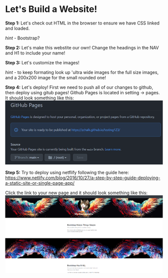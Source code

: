 # Let's Build a Website!

**Step 1:** Let's check out HTML in the browser to ensure we have CSS linked and loaded.

 *hint* - Bootstrap?

 **Step 2:** Let's make this webstite our own! Change the headings in the NAV and H1 to include your name!

**Step 3:** Let's customize the images! 

*hint* - to keep formating look up 'ultra wide images for the full size images, and a   200x200 image for the small rounded one!

**Step 4:** Let's deploy! First we need to push all of our changes to github, then deploy using gitub pages! Github Pages is located in setting -> pages. It should look something like this: ![Pages Screenshot!](assets/images/pages.png)

**Step 5:** Try to deploy using netflify following the guide here: https://www.netlify.com/blog/2016/10/27/a-step-by-step-guide-deploying-a-static-site-or-single-page-app/

Click the link to your new page and it should look something like this: ![Website](assets/images/website.png)
